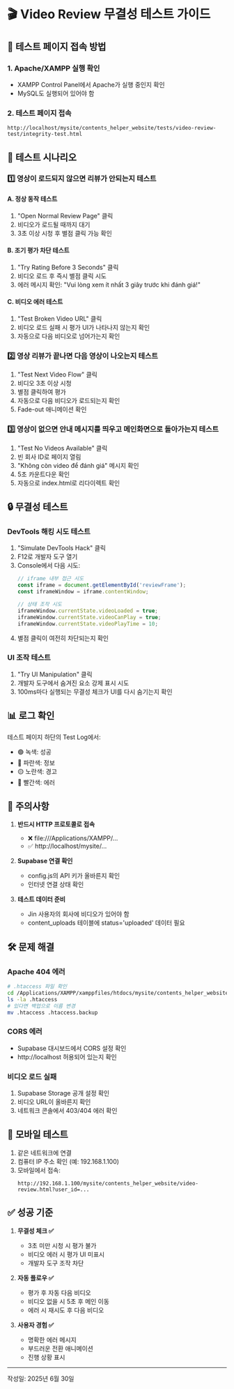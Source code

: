 # 🎬 Video Review 무결성 테스트 가이드

## 📍 테스트 페이지 접속 방법

### 1. Apache/XAMPP 실행 확인
- XAMPP Control Panel에서 Apache가 실행 중인지 확인
- MySQL도 실행되어 있어야 함

### 2. 테스트 페이지 접속
```
http://localhost/mysite/contents_helper_website/tests/video-review-test/integrity-test.html
```

## 🧪 테스트 시나리오

### 1️⃣ 영상이 로드되지 않으면 리뷰가 안되는지 테스트

#### A. 정상 동작 테스트
1. "Open Normal Review Page" 클릭
2. 비디오가 로드될 때까지 대기
3. 3초 이상 시청 후 별점 클릭 가능 확인

#### B. 조기 평가 차단 테스트
1. "Try Rating Before 3 Seconds" 클릭
2. 비디오 로드 후 즉시 별점 클릭 시도
3. 에러 메시지 확인: "Vui lòng xem ít nhất 3 giây trước khi đánh giá!"

#### C. 비디오 에러 테스트
1. "Test Broken Video URL" 클릭
2. 비디오 로드 실패 시 평가 UI가 나타나지 않는지 확인
3. 자동으로 다음 비디오로 넘어가는지 확인

### 2️⃣ 영상 리뷰가 끝나면 다음 영상이 나오는지 테스트

1. "Test Next Video Flow" 클릭
2. 비디오 3초 이상 시청
3. 별점 클릭하여 평가
4. 자동으로 다음 비디오가 로드되는지 확인
5. Fade-out 애니메이션 확인

### 3️⃣ 영상이 없으면 안내 메시지를 띄우고 메인화면으로 돌아가는지 테스트

1. "Test No Videos Available" 클릭
2. 빈 회사 ID로 페이지 열림
3. "Không còn video để đánh giá" 메시지 확인
4. 5초 카운트다운 확인
5. 자동으로 index.html로 리다이렉트 확인

## 🔒 무결성 테스트

### DevTools 해킹 시도 테스트
1. "Simulate DevTools Hack" 클릭
2. F12로 개발자 도구 열기
3. Console에서 다음 시도:
   ```javascript
   // iframe 내부 접근 시도
   const iframe = document.getElementById('reviewFrame');
   const iframeWindow = iframe.contentWindow;
   
   // 상태 조작 시도
   iframeWindow.currentState.videoLoaded = true;
   iframeWindow.currentState.videoCanPlay = true;
   iframeWindow.currentState.videoPlayTime = 10;
   ```
4. 별점 클릭이 여전히 차단되는지 확인

### UI 조작 테스트
1. "Try UI Manipulation" 클릭
2. 개발자 도구에서 숨겨진 요소 강제 표시 시도
3. 100ms마다 실행되는 무결성 체크가 UI를 다시 숨기는지 확인

## 📊 로그 확인

테스트 페이지 하단의 Test Log에서:
- 🟢 녹색: 성공
- 🔵 파란색: 정보
- 🟡 노란색: 경고
- 🔴 빨간색: 에러

## 🚨 주의사항

1. **반드시 HTTP 프로토콜로 접속**
   - ❌ file:///Applications/XAMPP/...
   - ✅ http://localhost/mysite/...

2. **Supabase 연결 확인**
   - config.js의 API 키가 올바른지 확인
   - 인터넷 연결 상태 확인

3. **테스트 데이터 준비**
   - Jin 사용자의 회사에 비디오가 있어야 함
   - content_uploads 테이블에 status='uploaded' 데이터 필요

## 🛠️ 문제 해결

### Apache 404 에러
```bash
# .htaccess 파일 확인
cd /Applications/XAMPP/xamppfiles/htdocs/mysite/contents_helper_website/
ls -la .htaccess
# 있다면 백업으로 이름 변경
mv .htaccess .htaccess.backup
```

### CORS 에러
- Supabase 대시보드에서 CORS 설정 확인
- http://localhost 허용되어 있는지 확인

### 비디오 로드 실패
1. Supabase Storage 공개 설정 확인
2. 비디오 URL이 올바른지 확인
3. 네트워크 콘솔에서 403/404 에러 확인

## 📱 모바일 테스트

1. 같은 네트워크에 연결
2. 컴퓨터 IP 주소 확인 (예: 192.168.1.100)
3. 모바일에서 접속:
   ```
   http://192.168.1.100/mysite/contents_helper_website/video-review.html?user_id=...
   ```

## ✅ 성공 기준

1. **무결성 체크 ✅**
   - 3초 미만 시청 시 평가 불가
   - 비디오 에러 시 평가 UI 미표시
   - 개발자 도구 조작 차단

2. **자동 플로우 ✅**
   - 평가 후 자동 다음 비디오
   - 비디오 없을 시 5초 후 메인 이동
   - 에러 시 재시도 후 다음 비디오

3. **사용자 경험 ✅**
   - 명확한 에러 메시지
   - 부드러운 전환 애니메이션
   - 진행 상황 표시

---
작성일: 2025년 6월 30일
